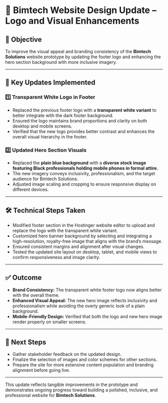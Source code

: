 # 📝 Bimtech Website Design Update – Logo and Visual Enhancements

## 🎯 Objective

To improve the visual appeal and branding consistency of the **Bimtech Solutions** website prototype by updating the footer logo and enhancing the hero section background with more inclusive imagery.

---

## 🔄 Key Updates Implemented

### 1️⃣ Transparent White Logo in Footer

* Replaced the previous footer logo with a **transparent white variant** to better integrate with the dark footer background.
* Ensured the logo maintains brand proportions and clarity on both desktop and mobile screens.
* Verified that the new logo provides better contrast and enhances the overall visual hierarchy in the footer.

### 2️⃣ Updated Hero Section Visuals

* Replaced the **plain blue background** with a **diverse stock image featuring Black professionals holding mobile phones in formal attire.**
* The new imagery conveys inclusivity, professionalism, and the target audience for Bimtech Solutions.
* Adjusted image scaling and cropping to ensure responsive display on different devices.

---

## 🛠️ Technical Steps Taken

* Modified footer section in the Hostinger website editor to upload and replace the logo with the transparent white variant.
* Customized hero banner background by selecting and integrating a high-resolution, royalty-free image that aligns with the brand’s message.
* Ensured consistent margins and alignment after visual changes.
* Tested the updated site layout on desktop, tablet, and mobile views to confirm responsiveness and image clarity.

---

## ✅ Outcome

* **Brand Consistency:** The transparent white footer logo now aligns better with the overall theme.
* **Enhanced Visual Appeal:** The new hero image reflects inclusivity and professionalism while avoiding the overly generic look of a plain background.
* **Mobile-Friendly Design:** Verified that both the logo and new hero image render properly on smaller screens.

---

## 📌 Next Steps

* Gather stakeholder feedback on the updated design.
* Finalize the selection of images and color schemes for other sections.
* Prepare the site for more extensive content population and branding alignment before going live.

---

This update reflects tangible improvements in the prototype and demonstrates ongoing progress toward building a polished, inclusive, and professional website for **Bimtech Solutions**.
